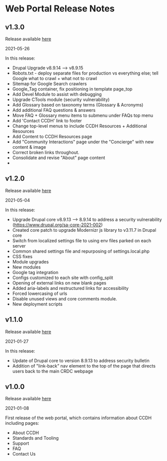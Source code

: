 # Web Portal Release Notes

## v1.3.0
Release available [here](https://github.CBIIT/ccdhwebportal/releases/tag/v1.3.0)

2021-05-26

In this release:
- Drupal Upgrade v8.9.14 --> v8.9.15
- Robots.txt - deploy separate files for production vs everything else; tell Google what to crawl + what not to crawl
- Sitemap for Google Search crawlers
- Google_Tag container, fix positioning in template page_top
- Add Devel Module to assist with debugging
- Upgrade CTools module (security vulnerability)
- Add Glossary based on taxonomy terms (Glossary & Acronyms)
- Add additional FAQ questions & answers
- Move FAQ + Glossary menu items to submenu under FAQs top menu
- Add 'Contact CCDH' link to footer
- Change top-level menus to include CCDH Resources + Additional Resources
- Add Content to CCDH Resources page
- Add "Community Interactions" page under the "Concierge" with new content & image
- Correct broken links throughout.
- Consolidate and revise "About" page content
- 

## v1.2.0
Release available [here](https://github.CBIIT/ccdhwebportal/releases/tag/v1.2.0)

2021-05-04

In this release:
- Upgrade Drupal core v8.9.13 --> 8.9.14 to address a security vulnerability (https://www.drupal.org/sa-core-2021-002)
- Created core patch to upgrade Modernizr js library to v3.11.7 in Drupal core
- Switch from localized settings file to using env files parked on each server
- Common shared settings file and repurposing of settings.local.php
- CSS fixes
- Module upgrades
- New modules
- Google tag integration
- Configs customized to each site with config_split
- Opening of external links on new blank pages
- Added aria-labels and restructured links for accessibility
- Forced lowercasing of urls
- Disable unused views and core comments module.
- New deployment scripts


## v1.1.0
Release available [here](https://github.com/CBIIT/ccdhwebportal/releases/tag/v1.1.0)

2021-01-27

In this release:
- Update of Drupal core to version 8.9.13 to address security bulletin
- Addition of "link-back" nav element to the top of the page that directs users back to the main CRDC webpage

## v1.0.0
Release available [here](https://github.com/CBIIT/ccdhwebportal/releases/tag/v1.0.0)

2021-01-08

First release of the web portal, which contains information about CCDH including pages:
- About CCDH
- Standards and Tooling
- Support
- FAQ
- Contact Us
